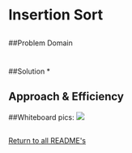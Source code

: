 # Insertion Sort

##
##Problem Domain

#
##Solution
*
## Approach & Efficiency

##Whiteboard pics:
<img src="../assets/">

##

[Return to all README's](../README.md)